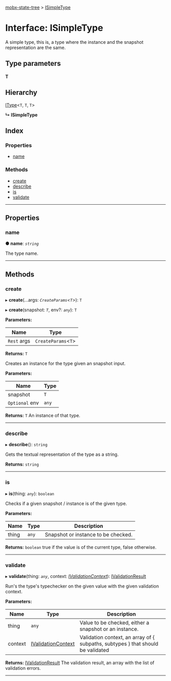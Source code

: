 [mobx-state-tree](../README.md) > [ISimpleType](../interfaces/isimpletype.md)

# Interface: ISimpleType

A simple type, this is, a type where the instance and the snapshot representation are the same.

## Type parameters
#### T 
## Hierarchy

 [IType](itype.md)<`T`, `T`, `T`>

**↳ ISimpleType**

## Index

### Properties

* [name](isimpletype.md#name)

### Methods

* [create](isimpletype.md#create)
* [describe](isimpletype.md#describe)
* [is](isimpletype.md#is)
* [validate](isimpletype.md#validate)

---

## Properties

<a id="name"></a>

###  name

**● name**: *`string`*

The type name.

___

## Methods

<a id="create"></a>

###  create

▸ **create**(...args: *`CreateParams`<`T`>*): `T`

▸ **create**(snapshot: *`T`*, env?: *`any`*): `T`

**Parameters:**

| Name | Type |
| ------ | ------ |
| `Rest` args | `CreateParams`<`T`> |

**Returns:** `T`

Creates an instance for the type given an snapshot input.

**Parameters:**

| Name | Type |
| ------ | ------ |
| snapshot | `T` |
| `Optional` env | `any` |

**Returns:** `T`
An instance of that type.

___
<a id="describe"></a>

###  describe

▸ **describe**(): `string`

Gets the textual representation of the type as a string.

**Returns:** `string`

___
<a id="is"></a>

###  is

▸ **is**(thing: *`any`*): `boolean`

Checks if a given snapshot / instance is of the given type.

**Parameters:**

| Name | Type | Description |
| ------ | ------ | ------ |
| thing | `any` |  Snapshot or instance to be checked. |

**Returns:** `boolean`
true if the value is of the current type, false otherwise.

___
<a id="validate"></a>

###  validate

▸ **validate**(thing: *`any`*, context: *[IValidationContext](../#ivalidationcontext)*): [IValidationResult](../#ivalidationresult)

Run's the type's typechecker on the given value with the given validation context.

**Parameters:**

| Name | Type | Description |
| ------ | ------ | ------ |
| thing | `any` |  Value to be checked, either a snapshot or an instance. |
| context | [IValidationContext](../#ivalidationcontext) |  Validation context, an array of { subpaths, subtypes } that should be validated |

**Returns:** [IValidationResult](../#ivalidationresult)
The validation result, an array with the list of validation errors.

___

